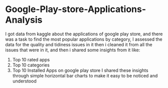 # Google-Play-store-Applications-Analysis
I got data from kaggle about the applications of google play store, and there was a task to find the most popular applications by category, I assessed the data for the quality and tidiness issues in it then i cleaned it from all the issues that were in it, and then i shared some insights from it like:
1) Top 10 rated apps 
2) Top 10 categories
3) Top 10 Installed Apps on google play store
I shared these insights through simple horizontal bar charts to make it easy to be noticed and understood
